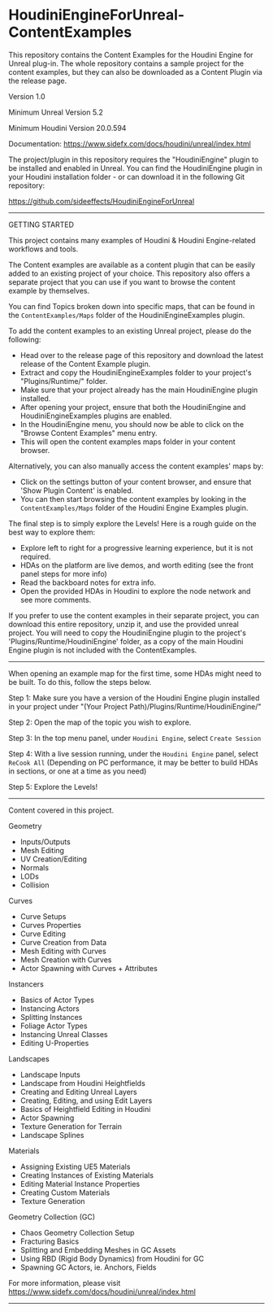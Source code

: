 # HoudiniEngineForUnreal-ContentExamples

This repository contains the Content Examples for the Houdini Engine for Unreal plug-in.
The whole repository contains a sample project for the content examples, but they can also be downloaded as a Content Plugin via the release page.

Version 1.0

Minimum Unreal Version 5.2

Minimum Houdini Version 20.0.594

Documentation: https://www.sidefx.com/docs/houdini/unreal/index.html

The project/plugin in this repository requires the "HoudiniEngine" plugin to be installed and enabled in Unreal.
You can find the HoudiniEngine plugin in your Houdini installation folder - or can download it in the following Git repository:

https://github.com/sideeffects/HoudiniEngineForUnreal

--------------------------------------------

GETTING STARTED

This project contains many examples of Houdini & Houdini Engine-related workflows and tools.

The Content examples are available as a content plugin that can be easily added to an existing project of your choice.
This repository also offers a separate project that you can use if you want to browse the content example by themselves.

You can find Topics broken down into specific maps, that can be found in the `ContentExamples/Maps` folder of the HoudiniEngineExamples plugin. 

To add the content examples to an existing Unreal project, please do the following:
- Head over to the release page of this repository and download the latest release of the Content Example plugin.
- Extract and copy the HoudiniEngineExamples folder to your project's "Plugins/Runtime/" folder.
- Make sure that your project already has the main HoudiniEngine plugin installed.
- After opening your project, ensure that both the HoudiniEngine and HoudiniEngineExamples plugins are enabled.
- In the HoudiniEngine menu, you should now be able to click on the "Browse Content Examples" menu entry.
- This will open the content examples maps folder in your content browser.

Alternatively, you can also manually access the content examples' maps by:
- Click on the settings button of your content browser, and ensure that 'Show Plugin Content' is enabled.
- You can then start browsing the content examples by looking in the `ContentExamples/Maps` folder of the Houdini Engine Examples plugin.

The final step is to simply explore the Levels! Here is a rough guide on the best way to explore them:
 - Explore left to right for a progressive learning experience, but it is not required.
 - HDAs on the platform are live demos, and worth editing (see the front panel steps for more info)
 - Read the backboard notes for extra info.
 - Open the provided HDAs in Houdini to explore the node network and see more comments.

If you prefer to use the content examples in their separate project, you can download this entire repository, unzip it, and use the provided unreal project.
You will need to copy the HoudiniEngine plugin to the project's 'Plugins/Runtime/HoudiniEngine' folder, as a copy of the main Houdini Engine plugin is not included with the ContentExamples.

--------------------------------------------

When opening an example map for the first time, some HDAs might need to be built. To do this, follow the steps below.

Step 1:
Make sure you have a version of the Houdini Engine plugin installed in your project under
"(Your Project Path)/Plugins/Runtime/HoudiniEngine/"

Step 2:
Open the map of the topic you wish to explore.

Step 3:
In the top menu panel, under `Houdini Engine`, select `Create Session`

Step 4:
With a live session running, under the `Houdini Engine` panel, select `ReCook All`
(Depending on PC performance, it may be better to build HDAs in sections, or one at a time as you need)

Step 5:
Explore the Levels!

--------------------------------------------

Content covered in this project.

Geometry
 - Inputs/Outputs
 - Mesh Editing
 - UV Creation/Editing
 - Normals
 - LODs
 - Collision

Curves
 - Curve Setups
 - Curves Properties
 - Curve Editing
 - Curve Creation from Data
 - Mesh Editing with Curves
 - Mesh Creation with Curves
 - Actor Spawning with Curves + Attributes

Instancers
 - Basics of Actor Types
 - Instancing Actors
 - Splitting Instances
 - Foliage Actor Types
 - Instancing Unreal Classes
 - Editing U-Properties

Landscapes
 - Landscape Inputs
 - Landscape from Houdini Heightfields
 - Creating and Editing Unreal Layers
 - Creating, Editing, and using Edit Layers
 - Basics of Heightfield Editing in Houdini
 - Actor Spawning
 - Texture Generation for Terrain
 - Landscape Splines

Materials
 - Assigning Existing UE5 Materials
 - Creating Instances of Existing Materials
 - Editing Material Instance Properties
 - Creating Custom Materials
 - Texture Generation

Geometry Collection (GC)
 - Chaos Geometry Collection Setup
 - Fracturing Basics
 - Splitting and Embedding Meshes in GC Assets
 - Using RBD (Rigid Body Dynamics) from Houdini for GC
 - Spawning GC Actors, ie. Anchors, Fields

For more information, please visit https://www.sidefx.com/docs/houdini/unreal/index.html

--------------------------------------------





